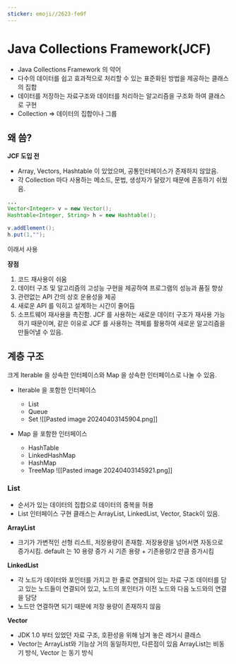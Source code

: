```yaml
---
sticker: emoji//2623-fe0f
---
```

# Java Collections Framework(JCF)

* Java Collections Framework 의 약어
* 다수의 데이터를 쉽고 효과적으로 처리할 수 있는 표준화된 방법을 제공하는 클래스의 집합
* 데이터를 저장하는 자료구조와 데이터를 처리하는 알고리즘을 구조화 하여 클래스로 구현
* Collection => 데이터의 집합이나 그룹

## 왜 씀?

**JCF 도입 전**

* Array, Vectors, Hashtable 이 있었으며, 공통인터페이스가 존재하지 않았음.
* 각 Collection 마다 사용하는 메소드, 문법, 생성자가 달랐기 때문에 혼동하기 쉬웠음.

```java
...
Vector<Integer> v = new Vector();
Hashtable<Integer, String> h = new Hashtable();

v.addElement();
h.put(1,"");
```

이래서 사용

**장점**
1) 코드 재사용이 쉬움
2) 데이터 구조 및 알고리즘의 고성능 구현을 제공하여 프로그램의 성능과 품질 향상
3) 관련없는 API 간의 상호 운용성을 제공
4) 새로운 API 를 익히고 설계하는 시간이 줄어듬
5) 소프트웨어 재사용을 촉진함. JCF 를 사용하는 새로운 데이터 구조가 재사용 가능하기 때문이며, 같은 이유로 JCF 를 사용하는 객체를 활용하여 새로운 알고리즘을 만들어낼 수 있음.


## 계층 구조

크게 Iterable 을 상속한 인터페이스와 Map 을 상속한 인터페이스로 나눌 수 있음.

* Iterable 을 포함한 인터페이스
	* List
	* Queue
	* Set
![[Pasted image 20240403145904.png]]

* Map 을 포함한 인터페이스
	* HashTable
	* LinkedHashMap
	* HashMap
	* TreeMap
![[Pasted image 20240403145921.png]]

### List

* 순서가 있는 데이터의 집합으로 데이터의 중복을 허용
* List 인터페이스 구현 클래스는 ArrayList, LinkedList, Vector, Stack이 있음.

**ArrayList**
* 크기가 가변적인 선형 리스트, 저장용량이 존재함.
	저장용량을 넘어서면 자동으로 증가시킴. default 는 10
	용량 증가 시 기존 용량 + 기존용량/2 만큼 증가시킴

**LinkedList**
* 각 노드가 데이터와 포인터를 가지고 한 줄로 연결되어 있는 자료 구조
	데이터를 담고 있는 노드들이 연결되어 있고, 노드의 포인터가 이전 노드와 다음 노드와의 연결을 담당
* 노드만 연결하면 되기 때문에 저장 용량이 존재하지 않음

**Vector**
* JDK 1.0 부터 있었던 자료 구조, 호환성을 위해 남겨 놓은 레거시 클래스
* Vector는 ArrayList와 기능상 거의 동일하지만, 다른점이 있음
	ArrayList는 비동기 방식, Vector 는 동기 방식